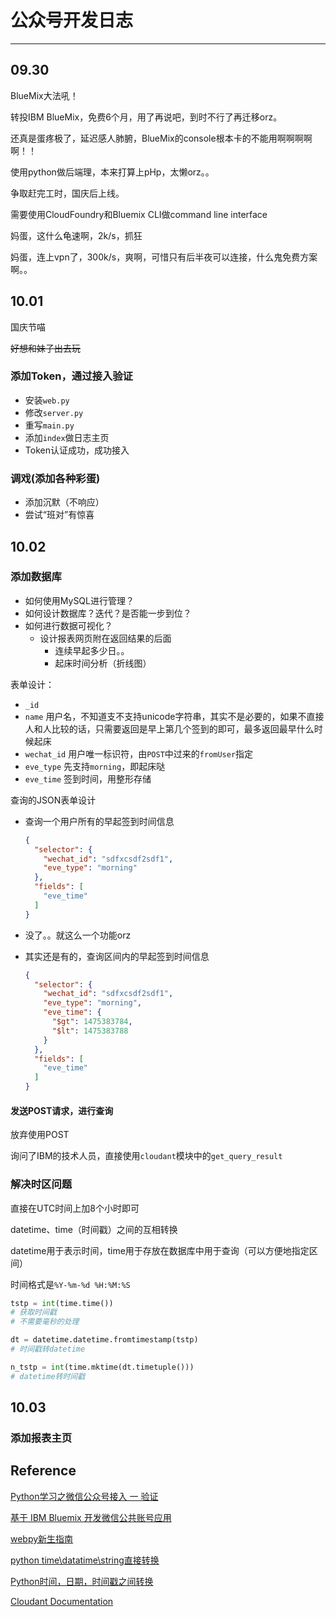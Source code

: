 # 公众号开发日志

---

## 09.30

BlueMix大法吼！

转投IBM BlueMix，免费6个月，用了再说吧，到时不行了再迁移orz。

还真是蛋疼极了，延迟感人肺腑，BlueMix的console根本卡的不能用啊啊啊啊啊！！

使用python做后端理，本来打算上pHp，太懒orz。。

争取赶完工时，国庆后上线。

需要使用CloudFoundry和Bluemix CLI做command line interface

妈蛋，这什么龟速啊，2k/s，抓狂

妈蛋，连上vpn了，300k/s，爽啊，可惜只有后半夜可以连接，什么鬼免费方案啊。。

## 10.01

国庆节喵

<del>好想和妹子出去玩</del>

### 添加Token，通过接入验证

* 安装`web.py`
* 修改`server.py`
* 重写`main.py`
* 添加`index`做日志主页
* Token认证成功，成功接入

### 调戏(添加各种彩蛋)

* 添加沉默（不响应）
* 尝试“班对”有惊喜

## 10.02

### 添加数据库

* 如何使用MySQL进行管理？
* 如何设计数据库？迭代？是否能一步到位？
* 如何进行数据可视化？
  * 设计报表网页附在返回结果的后面
    * 连续早起多少日。。
    * 起床时间分析（折线图）

表单设计：

* `_id` 
* `name` 用户名，不知道支不支持unicode字符串，其实不是必要的，如果不直接人和人比较的话，只需要返回是早上第几个签到的即可，最多返回最早什么时候起床
* `wechat_id` 用户唯一标识符，由`POST`中过来的`fromUser`指定
* `eve_type` 先支持`morning`，即起床哒
* `eve_time` 签到时间，用整形存储

查询的JSON表单设计

* 查询一个用户所有的早起签到时间信息

  ```json
  {
    "selector": {
      "wechat_id": "sdfxcsdf2sdf1",
      "eve_type": "morning"
    },
    "fields": [
      "eve_time"
    ]
  }
  ```

* 没了。。就这么一个功能orz

* 其实还是有的，查询区间内的早起签到时间信息

  ```json
  {
    "selector": {
      "wechat_id": "sdfxcsdf2sdf1",
      "eve_type": "morning",
      "eve_time": {
        "$gt": 1475383784,
        "$lt": 1475383788
      }
    },
    "fields": [
      "eve_time"
    ]
  }
  ```

#### 发送POST请求，进行查询

放弃使用POST

询问了IBM的技术人员，直接使用`cloudant`模块中的`get_query_result`





### 解决时区问题

直接在UTC时间上加8个小时即可

datetime、time（时间戳）之间的互相转换

datetime用于表示时间，time用于存放在数据库中用于查询（可以方便地指定区间）

时间格式是`%Y-%m-%d %H:%M:%S`

```py
tstp = int(time.time())
# 获取时间戳
# 不需要毫秒的处理

dt = datetime.datetime.fromtimestamp(tstp)
# 时间戳转datetime

n_tstp = int(time.mktime(dt.timetuple()))
# datetime转时间戳
```



## 10.03

### 添加报表主页



## Reference

[Python学习之微信公众号接入 一 验证](https://my.oschina.net/bxxfighting/blog/388996)

[基于 IBM Bluemix 开发微信公共账号应用](http://www.ibm.com/developerworks/cn/cloud/library/cl-bluemix-weixin/)

[webpy新生指南](http://webpy.org/docs/0.3/tutorial.zh-cn)

[python time\datatime\string直接转换](http://blog.sina.com.cn/s/blog_684ae1750101kkid.html)

[Python时间，日期，时间戳之间转换](http://www.2cto.com/kf/201401/276088.html)

[Cloudant Documentation](https://docs.cloudant.com/index.html)